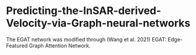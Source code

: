 # Predicting-the-InSAR-derived-Velocity-via-Graph-neural-networks

The EGAT network was modified through (Wang et al. 2021) EGAT: Edge-Featured Graph Attention Network.
